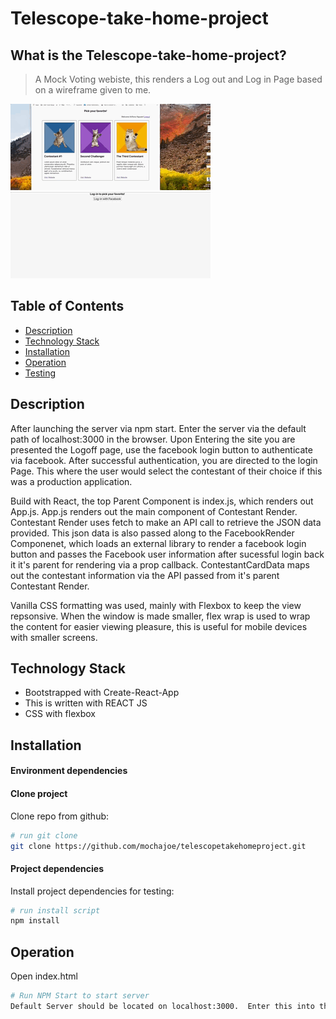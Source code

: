 # Telescope-take-home-project
## What is the Telescope-take-home-project?
 > A Mock Voting webiste, this renders a Log out and Log in Page based on a wireframe given to me.

 ![telescope-app Demo](./gifs/Telescope-resize.gif "Window Resize Example Gif")
 ![telescope-app Demoq](./gifs/telescope_loginandout.gif "Logging in and out function Gif-")

## Table of Contents

* [Description](#description)
* [Technology Stack](#technology-stack)
* [Installation](#installation)
* [Operation](#operation)
* [Testing](#testing)


## Description

After launching the server via npm start.  Enter the server via the default path of localhost:3000 in the browser.  Upon Entering the site you are presented the Logoff page, use the facebook login button to authenticate via facebook.  After successful authentication, you are directed to the login Page.  This where the user would select the contestant of their choice if this was a production application. 

Build with React, the top Parent Component is index.js, which renders out App.js.  App.js renders out the main component of Contestant Render.  Contestant Render uses fetch to make an API call to retrieve the JSON data provided.  This json data is also passed along to the FacebookRender Componenet, which loads an external library to render a facebook login button and passes the Facebook user information after sucessful login back it it's parent for rendering via a prop callback.  ContestantCardData maps out the contestant information via the API passed from it's parent Contestant Render.  

Vanilla CSS formatting was used, mainly with Flexbox to keep the view repsonsive.  When the window is made smaller, flex wrap is used to wrap the content for easier viewing pleasure, this is useful for mobile devices with smaller screens.

## Technology Stack
 * Bootstrapped with Create-React-App
 * This is written with REACT JS
 * CSS with flexbox

## Installation

#### Environment dependencies

#### Clone project
Clone repo from github:
```sh
# run git clone
git clone https://github.com/mochajoe/telescopetakehomeproject.git
```

#### Project dependencies

Install project dependencies for testing:
```sh
# run install script
npm install
```

## Operation

Open index.html
```sh
# Run NPM Start to start server
Default Server should be located on localhost:3000.  Enter this into the browser.
```


